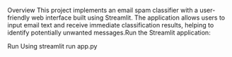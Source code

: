 Overview
This project implements an email spam classifier with a user-friendly web interface built using Streamlit. The application allows users to input email text and receive immediate classification results, helping to identify potentially unwanted messages.Run the Streamlit application:

Run Using
streamlit run app.py
